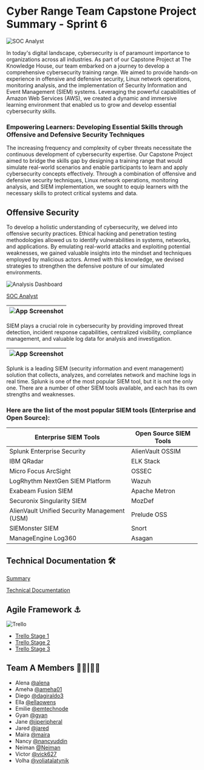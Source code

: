 # Cyber Range Team Capstone Project Summary - Sprint 6


![SOC Analyst](https://drive.google.com/uc?export=view&id=1EXIP4yFpO4TzAXPNY9LqIsOhkIJC8Qdj)


In today's digital landscape, cybersecurity is of paramount importance to organizations across all industries. As part of our Capstone Project at The Knowledge House, our team embarked on a journey to develop a comprehensive cybersecurity training range. We aimed to provide hands-on experience in offensive and defensive security, Linux network operations, monitoring analysis, and the implementation of Security Information and Event Management (SIEM) systems. Leveraging the powerful capabilities of Amazon Web Services (AWS), we created a dynamic and immersive learning environment that enabled us to grow and develop essential cybersecurity skills.

### Empowering Learners: Developing Essential Skills through Offensive and Defensive Security Techniques
The increasing frequency and complexity of cyber threats necessitate the continuous development of cybersecurity expertise. Our Capstone Project aimed to bridge the skills gap by designing a training range that would simulate real-world scenarios and enable participants to learn and apply cybersecurity concepts effectively. Through a combination of offensive and defensive security techniques, Linux network operations, monitoring analysis, and SIEM implementation, we sought to equip learners with the necessary skills to protect critical systems and data.

## Offensive Security
To develop a holistic understanding of cybersecurity, we delved into offensive security practices. Ethical hacking and penetration testing methodologies allowed us to identify vulnerabilities in systems, networks, and applications. By emulating real-world attacks and exploiting potential weaknesses, we gained valuable insights into the mindset and techniques employed by malicious actors. Armed with this knowledge, we devised strategies to strengthen the defensive posture of our simulated environments.


![Analysis Dashboard](https://drive.google.com/uc?export=view&id=1r_aR6a6cGm6LlQ0BS30lwtFv4ldr0KrC)




[SOC Analyst](https://drive.google.com/uc?export=view&id=1L3sFwPqllcZ-VVrh0yXYh9cpqzLyGHBC) 



| ![App Screenshot](https://drive.google.com/uc?export=view&id=1imaD7Nf4eR60mJVC4MspMqVwGYCn0uVP)|
| ----------------------- | 



SIEM plays a crucial role in cybersecurity by providing improved threat detection, incident response capabilities, centralized visibility, compliance management, and valuable log data for analysis and investigation. 



| ![App Screenshot](https://drive.google.com/uc?export=view&id=181V7na3khVUcMZ0gn-0lETCSWr8WHo5b)|
| ----------------------- |  




Splunk is a leading SIEM (security information and event management) solution that collects, analyzes, and correlates network and machine logs in real time. 
Splunk is one of the most popular SIEM tool, but it is not the only one. There are a number of other SIEM tools available, and each has its own strengths and weaknesses.

### Here are the list of the most popular SIEM tools (Enterprise and Open Source): 

| Enterprise SIEM Tools  | Open Source SIEM Tools |
| ------------- | -------------- |
| Splunk Enterprise Security  | 	AlienVault OSSIM  |
| IBM QRadar  | ELK Stack  |
| Micro Focus ArcSight  | 	OSSEC  |
| LogRhythm NextGen SIEM Platform  | Wazuh  |
| Exabeam Fusion SIEM  | 	Apache Metron  |
| Securonix Singularity SIEM  | MozDef  |
| AlienVault Unified Security Management (USM)  | 	Prelude OSS  |
| SIEMonster SIEM  | Snort  |
| ManageEngine Log360  | 	Asagan  |




## Technical Documentation 🛠 

[Summary](https://docs.google.com/document/d/1KWW-1bb8EUY5_da-S-0hzxSuGiNTW5dUOb-m2mxwjM4/edit?usp=drive_link)

[Technical Documentation](https://docs.google.com/document/d/1oMwmo2FV5TQgzjM4yo7yix7XyHhpc-GkhHy-9ClnR5Y/edit?usp=drive_link)



## Agile Framework ⚓ 

![Trello](https://drive.google.com/uc?export=view&id=1UZ2ub6Mt6ahBHGO8412nd-HqowT7NnA-)


- [Trello Stage 1](https://drive.google.com/uc?export=view&id=1qciuFB7R76sXxI5XW3_kahIdqIDCzeX4)
- [Trello Stage 2](https://drive.google.com/uc?export=view&id=1B2-ykP7T6VOYzNzK37UVa-htCVWWV1uP)
- [Trello Stage 3](https://drive.google.com/uc?export=view&id=1Nxxf361UwZO0KH3JSXKQcFKULWqc4sdU)

## Team A Members 👩‍💻|👨‍💻
- Alena [@alena](https://github.com/alenapuzach)
- Ameha [@ameha01](https://github.com/ameha01)
- Diego [@dagiraldo3](https://github.com/dagiraldo3)
- Ella [@ellaowens](https://github.com/ellaowens)
- Emilie [@emtechnode](https://github.com/emiliedionisio)
- Gyan [@gyan](https://github.com/gyanlawson)
- Jane [@jjperipheral](https://github.com/jjperipheral)
- Jared [@jared](https://www.github.com/)
- Maira [@maira](https://www.github.com/)
- Nancy [@nancyuddin](https://github.com/nancyuddin)
- Neiman [@Neiman](https://github.com/bull-in-the-heather)
- Victor [@vick627](https://github.com/vick627)
- Volha [@voliatalatynik](https://github.com/voliatalatynik)
